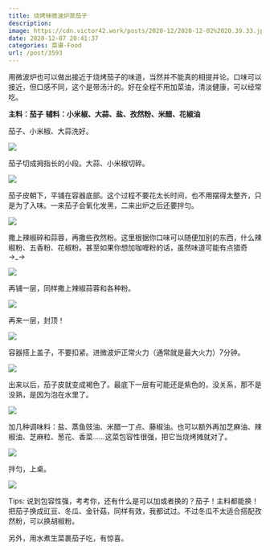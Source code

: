 ```yaml
---
title: 烧烤味微波炉蒸茄子
description: 
image: https://cdn.victor42.work/posts/2020-12/2020-12-02%2020.39.33.jpg
date: 2020-12-07 20:41:37
categories: 菜谱-Food
url: /post/3593
---
```


用微波炉也可以做出接近于烧烤茄子的味道，当然并不能真的相提并论。口味可以接近，但口感不同，这个是带汤汁的。好在全程不用加菜油，清淡健康，可以经常吃。

**主料：茄子**
**辅料：小米椒、大蒜、盐、孜然粉、米醋、花椒油**

茄子、小米椒、大蒜洗好。

![](https://cdn.victor42.work/posts/2020-12/2020-12-02%2020.10.59.jpg)

茄子切成拇指长的小段。大蒜、小米椒切碎。

![](https://cdn.victor42.work/posts/2020-12/2020-12-02%2020.19.57.jpg)

茄子皮朝下，平铺在容器底部。这个过程不要花太长时间，也不用摆得太整齐，只是为了入味。一来茄子会氧化发黑，二来出炉之后还要拌匀。

![](https://cdn.victor42.work/posts/2020-12/2020-12-02%2020.21.06.jpg)

撒上辣椒碎和蒜蓉，再撒些孜然粉。这里根据你口味可以随便加别的东西，什么辣椒粉、五香粉、花椒粉。甚至如果你想加咖喱粉的话，虽然味道可能有点猎奇 →_→

![](https://cdn.victor42.work/posts/2020-12/2020-12-02%2020.21.58.jpg)

再铺一层，同样撒上辣椒蒜蓉和各种粉。

![](https://cdn.victor42.work/posts/2020-12/2020-12-02%2020.24.10.jpg)

再来一层，封顶！

![](https://cdn.victor42.work/posts/2020-12/2020-12-02%2020.25.49.jpg)

容器搭上盖子，不要扣紧。进微波炉正常火力（通常就是最大火力）7分钟。

![](https://cdn.victor42.work/posts/2020-12/2020-12-02%2020.26.41.jpg)

出来以后，茄子皮就变成褐色了。最底下一层有可能还是紫色的，没关系，那不是没熟，是因为泡在水里了。

![](https://cdn.victor42.work/posts/2020-12/2020-12-02%2020.35.28.jpg)

加几种调味料：盐、蒸鱼豉油、米醋一丁点、藤椒油。也可以额外再加芝麻油、辣椒油、芝麻粒、葱花、香菜……这菜包容性很强，把它当烧烤摊就对了。

![](https://cdn.victor42.work/posts/2020-12/2020-12-02%2020.36.16.jpg)

拌匀，上桌。

![](https://cdn.victor42.work/posts/2020-12/2020-12-02%2020.39.33.jpg)

Tips: 说到包容性强，考考你，还有什么是可以加或者换的？茄子！主料都能换！把茄子换成豇豆、冬瓜、金针菇，同样有效，我都试过。不过冬瓜不太适合搭配孜然粉，可以换胡椒粉。

另外，用水煮生菜裹茄子吃，有惊喜。